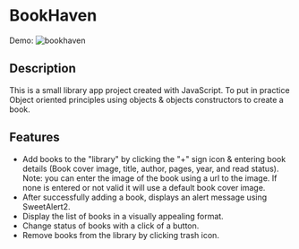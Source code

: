 # BookHaven

Demo:
![bookhaven](https://github.com/Gioant/BookHaven/assets/66393141/899823db-78ae-4d58-82af-77c39e0e8737)

## Description

This is a small library app project created with JavaScript. To put in practice Object oriented principles using objects & objects constructors to create a book.

## Features

- Add books to the "library" by clicking the "+" sign icon & entering book details (Book cover image, title, author, pages, year, and read status).
Note: you can enter the image of the book using a url to the image. If none is entered or not valid it will use a default book cover image.
- After successfully adding a book, displays an alert message using SweetAlert2.
- Display the list of books in a visually appealing format.
- Change status of books with a click of a button.
- Remove books from the library by clicking trash icon.

